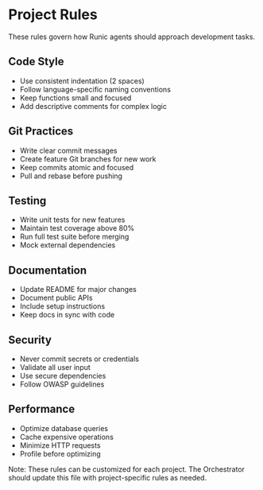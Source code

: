 # Project Rules

These rules govern how Runic agents should approach development tasks.

## Code Style

- Use consistent indentation (2 spaces)
- Follow language-specific naming conventions
- Keep functions small and focused
- Add descriptive comments for complex logic

## Git Practices

- Write clear commit messages
- Create feature Git branches for new work
- Keep commits atomic and focused
- Pull and rebase before pushing

## Testing

- Write unit tests for new features
- Maintain test coverage above 80%
- Run full test suite before merging
- Mock external dependencies

## Documentation

- Update README for major changes
- Document public APIs
- Include setup instructions
- Keep docs in sync with code

## Security

- Never commit secrets or credentials
- Validate all user input
- Use secure dependencies
- Follow OWASP guidelines

## Performance

- Optimize database queries
- Cache expensive operations
- Minimize HTTP requests
- Profile before optimizing

Note: These rules can be customized for each project. The Orchestrator should update this file with project-specific rules as needed. 